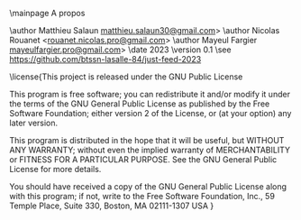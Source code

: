 \mainpage A propos

\author Matthieu Salaun <matthieu.salaun30@gmail.com>>
\author Nicolas Rouanet <<rouanet.nicolas.pro@gmail.com>>
\author Mayeul Fargier <mayeulfargier.pro@gmail.com>>
\date 2023
\version 0.1
\see https://github.com/btssn-lasalle-84/just-feed-2023


\license{This project is released under the GNU Public License

This program is free software; you can redistribute it and/or modify
it under the terms of the GNU General Public License as published by
the Free Software Foundation; either version 2 of the License, or
(at your option) any later version.

This program is distributed in the hope that it will be useful,
but WITHOUT ANY WARRANTY; without even the implied warranty of
MERCHANTABILITY or FITNESS FOR A PARTICULAR PURPOSE. See the
GNU General Public License for more details.

You should have received a copy of the GNU General Public License
along with this program; if not, write to the Free Software
Foundation, Inc., 59 Temple Place, Suite 330, Boston, MA 02111-1307 USA
}
